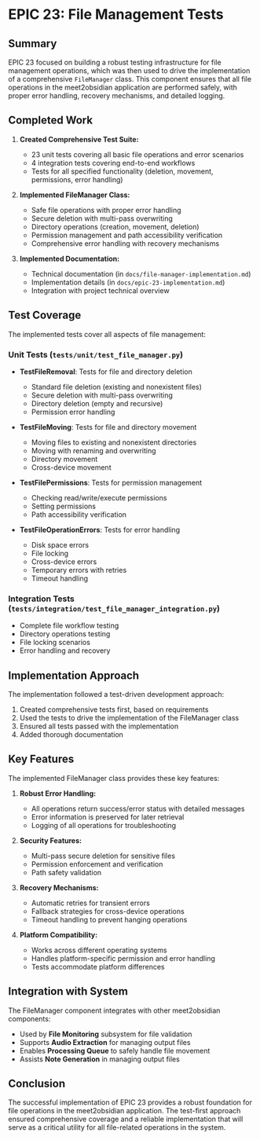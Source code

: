 # EPIC 23: File Management Tests

## Summary

EPIC 23 focused on building a robust testing infrastructure for file management operations, which was then used to drive the implementation of a comprehensive `FileManager` class. This component ensures that all file operations in the meet2obsidian application are performed safely, with proper error handling, recovery mechanisms, and detailed logging.

## Completed Work

1. **Created Comprehensive Test Suite:**
   - 23 unit tests covering all basic file operations and error scenarios
   - 4 integration tests covering end-to-end workflows
   - Tests for all specified functionality (deletion, movement, permissions, error handling)

2. **Implemented FileManager Class:**
   - Safe file operations with proper error handling
   - Secure deletion with multi-pass overwriting
   - Directory operations (creation, movement, deletion)
   - Permission management and path accessibility verification
   - Comprehensive error handling with recovery mechanisms

3. **Implemented Documentation:**
   - Technical documentation (in `docs/file-manager-implementation.md`)
   - Implementation details (in `docs/epic-23-implementation.md`)
   - Integration with project technical overview

## Test Coverage

The implemented tests cover all aspects of file management:

### Unit Tests (`tests/unit/test_file_manager.py`)

- **TestFileRemoval**: Tests for file and directory deletion
  - Standard file deletion (existing and nonexistent files)
  - Secure deletion with multi-pass overwriting
  - Directory deletion (empty and recursive)
  - Permission error handling

- **TestFileMoving**: Tests for file and directory movement
  - Moving files to existing and nonexistent directories
  - Moving with renaming and overwriting
  - Directory movement
  - Cross-device movement

- **TestFilePermissions**: Tests for permission management
  - Checking read/write/execute permissions
  - Setting permissions
  - Path accessibility verification

- **TestFileOperationErrors**: Tests for error handling
  - Disk space errors
  - File locking
  - Cross-device errors
  - Temporary errors with retries
  - Timeout handling

### Integration Tests (`tests/integration/test_file_manager_integration.py`)

- Complete file workflow testing
- Directory operations testing
- File locking scenarios
- Error handling and recovery

## Implementation Approach

The implementation followed a test-driven development approach:

1. Created comprehensive tests first, based on requirements
2. Used the tests to drive the implementation of the FileManager class
3. Ensured all tests passed with the implementation
4. Added thorough documentation

## Key Features

The implemented FileManager class provides these key features:

1. **Robust Error Handling:**
   - All operations return success/error status with detailed messages
   - Error information is preserved for later retrieval
   - Logging of all operations for troubleshooting

2. **Security Features:**
   - Multi-pass secure deletion for sensitive files
   - Permission enforcement and verification
   - Path safety validation

3. **Recovery Mechanisms:**
   - Automatic retries for transient errors
   - Fallback strategies for cross-device operations
   - Timeout handling to prevent hanging operations

4. **Platform Compatibility:**
   - Works across different operating systems
   - Handles platform-specific permission and error handling
   - Tests accommodate platform differences

## Integration with System

The FileManager component integrates with other meet2obsidian components:

- Used by **File Monitoring** subsystem for file validation
- Supports **Audio Extraction** for managing output files
- Enables **Processing Queue** to safely handle file movement
- Assists **Note Generation** in managing output files

## Conclusion

The successful implementation of EPIC 23 provides a robust foundation for file operations in the meet2obsidian application. The test-first approach ensured comprehensive coverage and a reliable implementation that will serve as a critical utility for all file-related operations in the system.